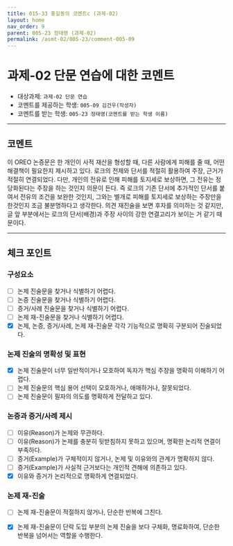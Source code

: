 ```yaml
---
title: 015-33 홍길동의 코멘트c (과제-02) 
layout: home
nav_order: 9
parent: 005-23 정태영 (과제-02)
permalink: /asmt-02/005-23/comment-005-09
---
```


# 과제-02 단문 연습에 대한 코멘트

- 대상과제: `과제-02 단문 연습`
- 코멘트를 제공하는 학생: `005-09 김건우(작성자)` 
- 코멘트를 받는 학생: `005-23 정태영(코멘트를 받는 학생 이름)` 

---

## 코멘트

이 OREO 논증문은 한 개인이 사적 재산을 형성할 때, 다른 사람에게 피해를 줄 때, 어떤 해결책이 필요한지 제시하고 있다. 로크의 전제와 단서를 적절히 활용하여 주장, 근거가 적절히 연결되었다. 다만, 개인의 전유로 인해 피해를 토지세로 보상하면, 그 전유는 정당화된다는 주장을 하는 것인지 의문이 든다. 즉 로크의 기존 단서에 추가적인 단서를 붙여서 전유의 조건을 보완한 것인지, 그와는 별개로 피해를 토지세로 보상하는 주장만을 한것인지 조금 불분명하다고 생각한다. 의견 재진술을 보면 후자를 의미하는 것 같지만, 글 앞 부분에서는 로크의 단서(배경)과 주장 사이의 강한 연결고리가 보이는 거 같기 때문이다.       

---

## 체크 포인트

### **구성요소**
- [ ] 논제 진술문을 찾거나 식별하기 어렵다.
- [ ] 논증 진술문을 찾거나 식별하기 어렵다.
- [ ] 증거/사례 진술문을 찾거나 식별하기 어렵다.
- [ ] 논제 재-진술문을 찾거나 식별하기 어렵다.
- [x] 논제, 논증, 증거/사례, 논제 재-진술문 각각 기능적으로 명확히 구분되어 진술되었다.

### **논제 진술의 명확성 및 표현**  
- [x] 논제 진술문이 너무 일반적이거나 모호하여 독자가 핵심 주장을 명확히 이해하기 어렵다.  
- [ ] 논제 진술문의 핵심 용어 선택이 모호하거나, 애매하거나, 잘못되었다.  
- [ ] 논제 진술문이 필자의 의도를 명확하게 전달하고 있다.  

### **논증과 증거/사례 제시**  
- [ ] 이유(Reason)가 논제와 무관하다.
- [ ] 이유(Reason)가 논제를 충분히 뒷받침하지 못하고 있으며, 명확한 논리적 연결이 부족하다.  
- [ ] 증거(Example)가 구체적이지 않거나, 논제 및 이유와의 관계가 명확하지 않다. 
- [ ] 증거(Example)가 사실적 근거보다는 개인적 견해에 의존하고 있다.  
- [x] 이유와 증거가 논리적으로 명확하게 연결되었다.  

### **논제 재-진술**  
- [ ] 논제 재-진술문이 적절하지 않거나, 단순한 반복에 그친다.   
- [x] 논제 재-진술문이 단락 도입 부분의 논제 진술을 보다 구체화, 명료화하여, 단순한 반복을 넘어서는 역할을 수행한다.  

